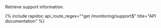 Retrieve support information.

{% include rapidoc api_route_regex="^get /monitoring/support$" title="API documentation" %}
